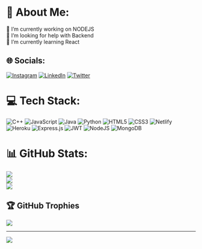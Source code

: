 # 💫 About Me:
🔭 I’m currently working on NODEJS<br>🤝 I’m looking for help with Backend<br>🌱 I’m currently learning React<br>


## 🌐 Socials:
[![Instagram](https://img.shields.io/badge/Instagram-%23E4405F.svg?logo=Instagram&logoColor=white)](https://instagram.com/shakthivel_028) [![LinkedIn](https://img.shields.io/badge/LinkedIn-%230077B5.svg?logo=linkedin&logoColor=white)](https://linkedin.com/in/shakthivel2802) [![Twitter](https://img.shields.io/badge/Twitter-%231DA1F2.svg?logo=Twitter&logoColor=white)](https://twitter.com/SHAKTHI23251509) 

# 💻 Tech Stack:
![C++](https://img.shields.io/badge/c++-%2300599C.svg?style=for-the-badge&logo=c%2B%2B&logoColor=white) ![JavaScript](https://img.shields.io/badge/javascript-%23323330.svg?style=for-the-badge&logo=javascript&logoColor=%23F7DF1E) ![Java](https://img.shields.io/badge/java-%23ED8B00.svg?style=for-the-badge&logo=java&logoColor=white) ![Python](https://img.shields.io/badge/python-3670A0?style=for-the-badge&logo=python&logoColor=ffdd54) ![HTML5](https://img.shields.io/badge/html5-%23E34F26.svg?style=for-the-badge&logo=html5&logoColor=white) ![CSS3](https://img.shields.io/badge/css3-%231572B6.svg?style=for-the-badge&logo=css3&logoColor=white) ![Netlify](https://img.shields.io/badge/netlify-%23000000.svg?style=for-the-badge&logo=netlify&logoColor=#00C7B7) ![Heroku](https://img.shields.io/badge/heroku-%23430098.svg?style=for-the-badge&logo=heroku&logoColor=white) ![Express.js](https://img.shields.io/badge/express.js-%23404d59.svg?style=for-the-badge&logo=express&logoColor=%2361DAFB) ![JWT](https://img.shields.io/badge/JWT-black?style=for-the-badge&logo=JSON%20web%20tokens) ![NodeJS](https://img.shields.io/badge/node.js-6DA55F?style=for-the-badge&logo=node.js&logoColor=white) ![MongoDB](https://img.shields.io/badge/MongoDB-%234ea94b.svg?style=for-the-badge&logo=mongodb&logoColor=white)
# 📊 GitHub Stats:
![](https://github-readme-stats.vercel.app/api?username=SHAKTHI-VEL&theme=dracula&hide_border=false&include_all_commits=true&count_private=true)<br/>
![](https://github-readme-streak-stats.herokuapp.com/?user=SHAKTHI-VEL&theme=dracula&hide_border=false)<br/>
![](https://github-readme-stats.vercel.app/api/top-langs/?username=SHAKTHI-VEL&theme=dracula&hide_border=false&include_all_commits=true&count_private=true&layout=compact)

## 🏆 GitHub Trophies
![](https://github-profile-trophy.vercel.app/?username=SHAKTHI-VEL&theme=gruvbox&no-frame=false&no-bg=false&margin-w=4)

---
[![](https://visitcount.itsvg.in/api?id=SHAKTHI-VEL&icon=0&color=0)](https://visitcount.itsvg.in)

